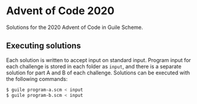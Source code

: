 # Advent of Code 2020

Solutions for the 2020 Advent of Code in Guile Scheme.

## Executing solutions
Each solution is written to accept input on standard input.  Program
input for each challenge is stored in each folder as `input`, and
there is a separate solution for part A and B of each challenge.
Solutions can be executed with the following commands:

```bash
$ guile program-a.scm < input
$ guile program-b.scm < input
```